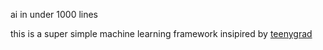 ai in under 1000 lines

this is a super simple machine learning framework insipired by [teenygrad](https://github.com/tinygrad/teenygrad/tree/main)
